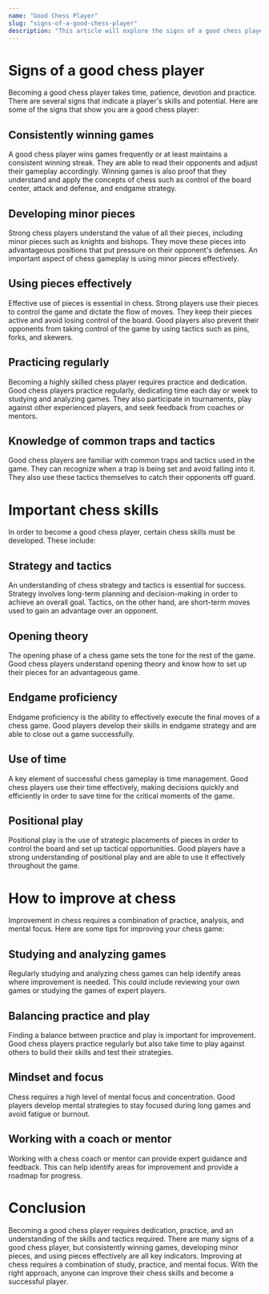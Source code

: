 ```yaml
---
name: "Good Chess Player"
slug: "signs-of-a-good-chess-player"
description: "This article will explore the signs of a good chess player, important chess skills, and how to improve at chess."
---
```


# Signs of a good chess player

Becoming a good chess player takes time, patience, devotion and practice. There are several signs that indicate a player's skills and potential. Here are some of the signs that show you are a good chess player:

## Consistently winning games

A good chess player wins games frequently or at least maintains a consistent winning streak. They are able to read their opponents and adjust their gameplay accordingly. Winning games is also proof that they understand and apply the concepts of chess such as control of the board center, attack and defense, and endgame strategy.

## Developing minor pieces

Strong chess players understand the value of all their pieces, including minor pieces such as knights and bishops. They move these pieces into advantageous positions that put pressure on their opponent's defenses. An important aspect of chess gameplay is using minor pieces effectively.

## Using pieces effectively

Effective use of pieces is essential in chess. Strong players use their pieces to control the game and dictate the flow of moves. They keep their pieces active and avoid losing control of the board. Good players also prevent their opponents from taking control of the game by using tactics such as pins, forks, and skewers.

## Practicing regularly

Becoming a highly skilled chess player requires practice and dedication. Good chess players practice regularly, dedicating time each day or week to studying and analyzing games. They also participate in tournaments, play against other experienced players, and seek feedback from coaches or mentors.

## Knowledge of common traps and tactics

Good chess players are familiar with common traps and tactics used in the game. They can recognize when a trap is being set and avoid falling into it. They also use these tactics themselves to catch their opponents off guard.

# Important chess skills

In order to become a good chess player, certain chess skills must be developed. These include:

## Strategy and tactics

An understanding of chess strategy and tactics is essential for success. Strategy involves long-term planning and decision-making in order to achieve an overall goal. Tactics, on the other hand, are short-term moves used to gain an advantage over an opponent.

## Opening theory

The opening phase of a chess game sets the tone for the rest of the game. Good chess players understand opening theory and know how to set up their pieces for an advantageous game.

## Endgame proficiency

Endgame proficiency is the ability to effectively execute the final moves of a chess game. Good players develop their skills in endgame strategy and are able to close out a game successfully.

## Use of time

A key element of successful chess gameplay is time management. Good chess players use their time effectively, making decisions quickly and efficiently in order to save time for the critical moments of the game.

## Positional play

Positional play is the use of strategic placements of pieces in order to control the board and set up tactical opportunities. Good players have a strong understanding of positional play and are able to use it effectively throughout the game.

# How to improve at chess

Improvement in chess requires a combination of practice, analysis, and mental focus. Here are some tips for improving your chess game:

## Studying and analyzing games

Regularly studying and analyzing chess games can help identify areas where improvement is needed. This could include reviewing your own games or studying the games of expert players.

## Balancing practice and play

Finding a balance between practice and play is important for improvement. Good chess players practice regularly but also take time to play against others to build their skills and test their strategies.

## Mindset and focus

Chess requires a high level of mental focus and concentration. Good players develop mental strategies to stay focused during long games and avoid fatigue or burnout.

## Working with a coach or mentor

Working with a chess coach or mentor can provide expert guidance and feedback. This can help identify areas for improvement and provide a roadmap for progress.

# Conclusion

Becoming a good chess player requires dedication, practice, and an understanding of the skills and tactics required. There are many signs of a good chess player, but consistently winning games, developing minor pieces, and using pieces effectively are all key indicators. Improving at chess requires a combination of study, practice, and mental focus. With the right approach, anyone can improve their chess skills and become a successful player.